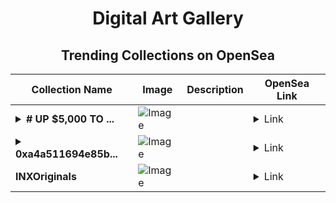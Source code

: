 <div align="center">

# Digital Art Gallery

## Trending Collections on OpenSea

| Collection Name                       | Image                                                                                     | Description                       | OpenSea Link                                                                                          |
|---------------------------------------|-------------------------------------------------------------------------------------------|-----------------------------------|--------------------------------------------------------------------------------------------------------|
| **<details><summary># UP $5,000 TO ...</summary># UP $5,000 TO $50,000</details>** | ![Image](https://i.seadn.io/s/raw/files/7b4f36a3cd670bdd0cbef0bd2ebf522f.png?w=500&auto=format?w=200&auto=format) |  | <details><summary>Link</summary>[# UP $5,000 TO $50,000](https://opensea.io/collection/up-5000-to-50000-997)</details> |
| **<details><summary>0xa4a511694e85b...</summary>0xa4a511694e85b2c78924fcccec5cd6f5e2b6a9d1</details>** | ![Image](https://i.seadn.io/s/raw/files/0b17eca97c80c2a47373054ef33e2cd6.jpg?w=500&auto=format?w=200&auto=format) |  | <details><summary>Link</summary>[0xa4a511694e85b2c78924fcccec5cd6f5e2b6a9d1](https://opensea.io/collection/0xa4a511694e85b2c78924fcccec5cd6f5e2b6a9d1)</details> |
| **INXOriginals** | ![Image](https://i.seadn.io/s/raw/files/d43ffab628e3937d35d5ca1d37c05060.png?w=500&auto=format?w=200&auto=format) |  | <details><summary>Link</summary>[INXOriginals](https://opensea.io/collection/inxoriginals-1)</details> |

</div>